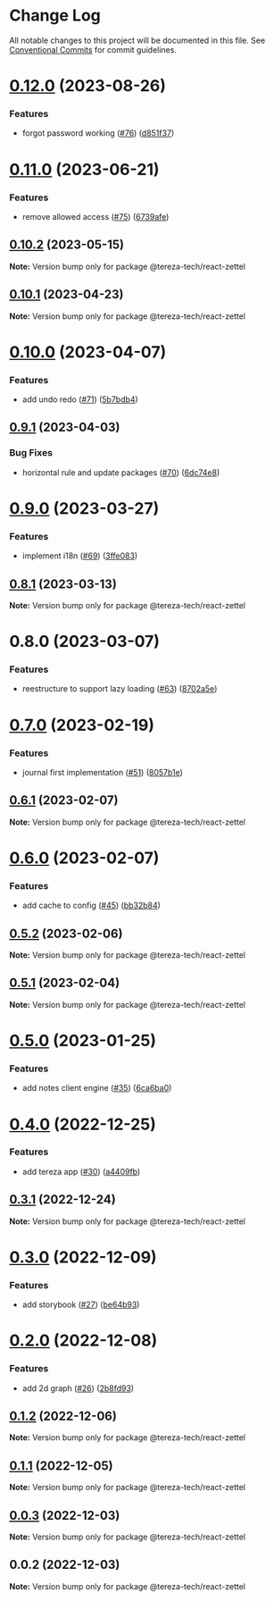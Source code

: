 # Change Log

All notable changes to this project will be documented in this file.
See [Conventional Commits](https://conventionalcommits.org) for commit guidelines.

# [0.12.0](https://github.com/terezatech/tereza-tech/compare/@tereza-tech/react-zettel@0.11.0...@tereza-tech/react-zettel@0.12.0) (2023-08-26)

### Features

- forgot password working ([#76](https://github.com/terezatech/tereza-tech/issues/76)) ([d851f37](https://github.com/terezatech/tereza-tech/commit/d851f37d935eb9bdb9772cd7823c22c4090fe07a))

# [0.11.0](https://github.com/terezatech/tereza-tech/compare/@tereza-tech/react-zettel@0.10.2...@tereza-tech/react-zettel@0.11.0) (2023-06-21)

### Features

- remove allowed access ([#75](https://github.com/terezatech/tereza-tech/issues/75)) ([6739afe](https://github.com/terezatech/tereza-tech/commit/6739afe0ab077d8e60eb5d1848dd7a23abce05c6))

## [0.10.2](https://github.com/terezatech/tereza-tech/compare/@tereza-tech/react-zettel@0.10.1...@tereza-tech/react-zettel@0.10.2) (2023-05-15)

**Note:** Version bump only for package @tereza-tech/react-zettel

## [0.10.1](https://github.com/terezatech/tereza-tech/compare/@tereza-tech/react-zettel@0.10.0...@tereza-tech/react-zettel@0.10.1) (2023-04-23)

**Note:** Version bump only for package @tereza-tech/react-zettel

# [0.10.0](https://github.com/terezatech/tereza-tech/compare/@tereza-tech/react-zettel@0.9.1...@tereza-tech/react-zettel@0.10.0) (2023-04-07)

### Features

- add undo redo ([#71](https://github.com/terezatech/tereza-tech/issues/71)) ([5b7bdb4](https://github.com/terezatech/tereza-tech/commit/5b7bdb43f39179cc6fd8229286fea63b846056b1))

## [0.9.1](https://github.com/terezatech/tereza-tech/compare/@tereza-tech/react-zettel@0.9.0...@tereza-tech/react-zettel@0.9.1) (2023-04-03)

### Bug Fixes

- horizontal rule and update packages ([#70](https://github.com/terezatech/tereza-tech/issues/70)) ([6dc74e8](https://github.com/terezatech/tereza-tech/commit/6dc74e8cff164d5d9f882b6301f4d8572585f3c6))

# [0.9.0](https://github.com/terezatech/tereza-tech/compare/@tereza-tech/react-zettel@0.8.1...@tereza-tech/react-zettel@0.9.0) (2023-03-27)

### Features

- implement i18n ([#69](https://github.com/terezatech/tereza-tech/issues/69)) ([3ffe083](https://github.com/terezatech/tereza-tech/commit/3ffe083d5e21d456bcdb5c55cdce6d3ca8acc45d))

## [0.8.1](https://github.com/terezatech/tereza-tech/compare/@tereza-tech/react-zettel@0.8.0...@tereza-tech/react-zettel@0.8.1) (2023-03-13)

**Note:** Version bump only for package @tereza-tech/react-zettel

# 0.8.0 (2023-03-07)

### Features

- reestructure to support lazy loading ([#63](https://github.com/terezatech/tereza-tech/issues/63)) ([8702a5e](https://github.com/terezatech/tereza-tech/commit/8702a5eaa7085b325c922be07ab867d14678ff5a))

# [0.7.0](https://github.com/terezatech/tereza-tech/compare/@tereza-tech/react-zettel@0.6.1...@tereza-tech/react-zettel@0.7.0) (2023-02-19)

### Features

- journal first implementation ([#51](https://github.com/terezatech/tereza-tech/issues/51)) ([8057b1e](https://github.com/terezatech/tereza-tech/commit/8057b1e42c022af10d526a6fe8016cfacbb6aff9))

## [0.6.1](https://github.com/terezatech/tereza-tech/compare/@tereza-tech/react-zettel@0.6.0...@tereza-tech/react-zettel@0.6.1) (2023-02-07)

**Note:** Version bump only for package @tereza-tech/react-zettel

# [0.6.0](https://github.com/terezatech/tereza-tech/compare/@tereza-tech/react-zettel@0.5.2...@tereza-tech/react-zettel@0.6.0) (2023-02-07)

### Features

- add cache to config ([#45](https://github.com/terezatech/tereza-tech/issues/45)) ([bb32b84](https://github.com/terezatech/tereza-tech/commit/bb32b846a20c9a01f6ac2136aea0a50afce04b20))

## [0.5.2](https://github.com/terezatech/tereza-tech/compare/@tereza-tech/react-zettel@0.5.1...@tereza-tech/react-zettel@0.5.2) (2023-02-06)

**Note:** Version bump only for package @tereza-tech/react-zettel

## [0.5.1](https://github.com/terezatech/tereza-tech/compare/@tereza-tech/react-zettel@0.5.0...@tereza-tech/react-zettel@0.5.1) (2023-02-04)

**Note:** Version bump only for package @tereza-tech/react-zettel

# [0.5.0](https://github.com/terezatech/tereza-tech/compare/@tereza-tech/react-zettel@0.4.0...@tereza-tech/react-zettel@0.5.0) (2023-01-25)

### Features

- add notes client engine ([#35](https://github.com/terezatech/tereza-tech/issues/35)) ([6ca6ba0](https://github.com/terezatech/tereza-tech/commit/6ca6ba0802d0a8e5bb4aac0e6ed17b48a43abcf7))

# [0.4.0](https://github.com/terezatech/tereza-tech/compare/@tereza-tech/react-zettel@0.3.1...@tereza-tech/react-zettel@0.4.0) (2022-12-25)

### Features

- add tereza app ([#30](https://github.com/terezatech/tereza-tech/issues/30)) ([a4409fb](https://github.com/terezatech/tereza-tech/commit/a4409fbc730459f8a88a59b8af26456c59c4bd71))

## [0.3.1](https://github.com/terezatech/tereza-tech/compare/@tereza-tech/react-zettel@0.3.0...@tereza-tech/react-zettel@0.3.1) (2022-12-24)

**Note:** Version bump only for package @tereza-tech/react-zettel

# [0.3.0](https://github.com/terezatech/tereza-tech/compare/@tereza-tech/react-zettel@0.2.0...@tereza-tech/react-zettel@0.3.0) (2022-12-09)

### Features

- add storybook ([#27](https://github.com/terezatech/tereza-tech/issues/27)) ([be64b93](https://github.com/terezatech/tereza-tech/commit/be64b93000f7a71666dc240e78a0df09c0760282))

# [0.2.0](https://github.com/terezatech/tereza-tech/compare/@tereza-tech/react-zettel@0.1.2...@tereza-tech/react-zettel@0.2.0) (2022-12-08)

### Features

- add 2d graph ([#26](https://github.com/terezatech/tereza-tech/issues/26)) ([2b8fd93](https://github.com/terezatech/tereza-tech/commit/2b8fd93399076ccb7d1c784ff0eea963268b293f))

## [0.1.2](https://github.com/terezatech/tereza-tech/compare/@tereza-tech/react-zettel@0.1.1...@tereza-tech/react-zettel@0.1.2) (2022-12-06)

**Note:** Version bump only for package @tereza-tech/react-zettel

## [0.1.1](https://github.com/terezatech/tereza-tech/compare/@tereza-tech/react-zettel@0.0.3...@tereza-tech/react-zettel@0.1.1) (2022-12-05)

**Note:** Version bump only for package @tereza-tech/react-zettel

## [0.0.3](https://github.com/terezatech/tereza-tech/compare/@tereza-tech/react-zettel@0.0.2...@tereza-tech/react-zettel@0.0.3) (2022-12-03)

**Note:** Version bump only for package @tereza-tech/react-zettel

## 0.0.2 (2022-12-03)

**Note:** Version bump only for package @tereza-tech/react-zettel
